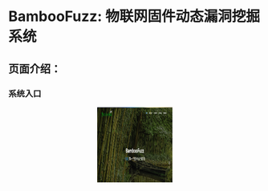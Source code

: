 # BambooFuzz: 物联网固件动态漏洞挖掘系统

## 页面介绍：
### 系统入口



<div align=center><img width="150" height="150" src="https://github.com/dalision/Bamboofuzz/blob/main/images/clip_image002.png"/></div>
